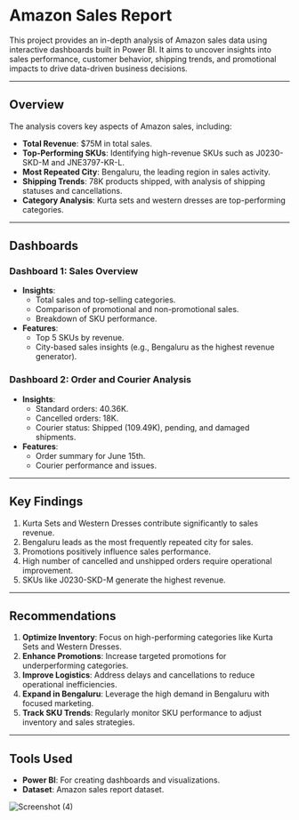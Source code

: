 # Amazon Sales Report

This project provides an in-depth analysis of Amazon sales data using interactive dashboards built in Power BI. It aims to uncover insights into sales performance, customer behavior, shipping trends, and promotional impacts to drive data-driven business decisions.

---

## Overview
The analysis covers key aspects of Amazon sales, including:
- **Total Revenue**: $75M in total sales.
- **Top-Performing SKUs**: Identifying high-revenue SKUs such as J0230-SKD-M and JNE3797-KR-L.
- **Most Repeated City**: Bengaluru, the leading region in sales activity.
- **Shipping Trends**: 78K products shipped, with analysis of shipping statuses and cancellations.
- **Category Analysis**: Kurta sets and western dresses are top-performing categories.

---

## Dashboards
### **Dashboard 1: Sales Overview**
- **Insights**:
  - Total sales and top-selling categories.
  - Comparison of promotional and non-promotional sales.
  - Breakdown of SKU performance.
- **Features**:
  - Top 5 SKUs by revenue.
  - City-based sales insights (e.g., Bengaluru as the highest revenue generator).

### **Dashboard 2: Order and Courier Analysis**
- **Insights**:
  - Standard orders: 40.36K.
  - Cancelled orders: 18K.
  - Courier status: Shipped (109.49K), pending, and damaged shipments.
- **Features**:
  - Order summary for June 15th.
  - Courier performance and issues.

---

## Key Findings
1. Kurta Sets and Western Dresses contribute significantly to sales revenue.
2. Bengaluru leads as the most frequently repeated city for sales.
3. Promotions positively influence sales performance.
4. High number of cancelled and unshipped orders require operational improvement.
5. SKUs like J0230-SKD-M generate the highest revenue.

---

## Recommendations
1. **Optimize Inventory**: Focus on high-performing categories like Kurta Sets and Western Dresses.
2. **Enhance Promotions**: Increase targeted promotions for underperforming categories.
3. **Improve Logistics**: Address delays and cancellations to reduce operational inefficiencies.
4. **Expand in Bengaluru**: Leverage the high demand in Bengaluru with focused marketing.
5. **Track SKU Trends**: Regularly monitor SKU performance to adjust inventory and sales strategies.

---

## Tools Used
- **Power BI**: For creating dashboards and visualizations.
- **Dataset**: Amazon sales report dataset.

![Screenshot (4)](https://github.com/user-attachments/assets/4760b687-b98c-4625-bc07-21aa2c6ad45c)

